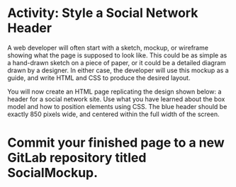# Activity: Style a Social Network Header


A web developer will often start with a sketch, mockup, or wireframe showing what the page is supposed to look like. This could be as simple as a hand-drawn sketch on a piece of paper, or it could be a detailed diagram drawn by a designer. In either case, the developer will use this mockup as a guide, and write HTML and CSS to produce the desired layout.

You will now create an HTML page replicating the design shown below: a header for a social network site. Use what you have learned about the box model and how to position elements using CSS. The blue header should be exactly 850 pixels wide, and centered within the full width of the screen.

# Commit your finished page to a new GitLab repository titled SocialMockup.